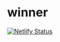 # winner 
[![Netlify Status](https://api.netlify.com/api/v1/badges/ca1928ad-253c-4ba6-9f55-77ab61859e59/deploy-status)](https://app.netlify.com/sites/winner/deploys)
